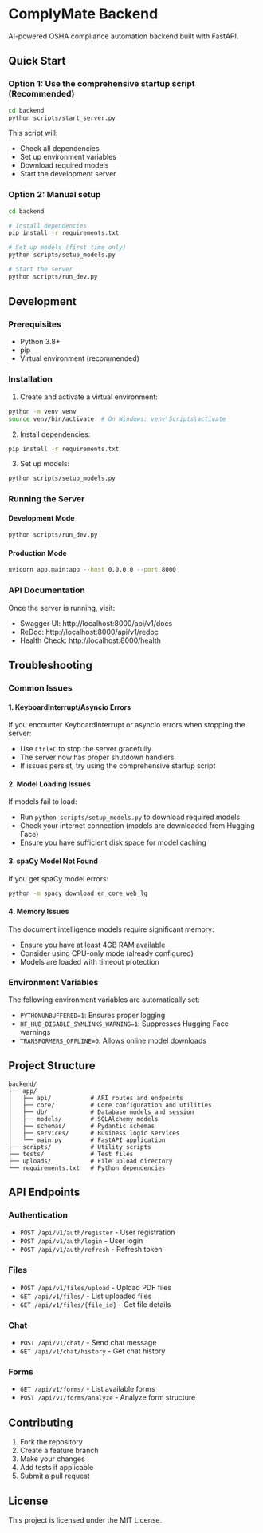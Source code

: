 # ComplyMate Backend

AI-powered OSHA compliance automation backend built with FastAPI.

## Quick Start

### Option 1: Use the comprehensive startup script (Recommended)

```bash
cd backend
python scripts/start_server.py
```

This script will:

- Check all dependencies
- Set up environment variables
- Download required models
- Start the development server

### Option 2: Manual setup

```bash
cd backend

# Install dependencies
pip install -r requirements.txt

# Set up models (first time only)
python scripts/setup_models.py

# Start the server
python scripts/run_dev.py
```

## Development

### Prerequisites

- Python 3.8+
- pip
- Virtual environment (recommended)

### Installation

1. Create and activate a virtual environment:

```bash
python -m venv venv
source venv/bin/activate  # On Windows: venv\Scripts\activate
```

2. Install dependencies:

```bash
pip install -r requirements.txt
```

3. Set up models:

```bash
python scripts/setup_models.py
```

### Running the Server

#### Development Mode

```bash
python scripts/run_dev.py
```

#### Production Mode

```bash
uvicorn app.main:app --host 0.0.0.0 --port 8000
```

### API Documentation

Once the server is running, visit:

- Swagger UI: http://localhost:8000/api/v1/docs
- ReDoc: http://localhost:8000/api/v1/redoc
- Health Check: http://localhost:8000/health

## Troubleshooting

### Common Issues

#### 1. KeyboardInterrupt/Asyncio Errors

If you encounter KeyboardInterrupt or asyncio errors when stopping the server:

- Use `Ctrl+C` to stop the server gracefully
- The server now has proper shutdown handlers
- If issues persist, try using the comprehensive startup script

#### 2. Model Loading Issues

If models fail to load:

- Run `python scripts/setup_models.py` to download required models
- Check your internet connection (models are downloaded from Hugging Face)
- Ensure you have sufficient disk space for model caching

#### 3. spaCy Model Not Found

If you get spaCy model errors:

```bash
python -m spacy download en_core_web_lg
```

#### 4. Memory Issues

The document intelligence models require significant memory:

- Ensure you have at least 4GB RAM available
- Consider using CPU-only mode (already configured)
- Models are loaded with timeout protection

### Environment Variables

The following environment variables are automatically set:

- `PYTHONUNBUFFERED=1`: Ensures proper logging
- `HF_HUB_DISABLE_SYMLINKS_WARNING=1`: Suppresses Hugging Face warnings
- `TRANSFORMERS_OFFLINE=0`: Allows online model downloads

## Project Structure

```
backend/
├── app/
│   ├── api/           # API routes and endpoints
│   ├── core/          # Core configuration and utilities
│   ├── db/            # Database models and session
│   ├── models/        # SQLAlchemy models
│   ├── schemas/       # Pydantic schemas
│   ├── services/      # Business logic services
│   └── main.py        # FastAPI application
├── scripts/           # Utility scripts
├── tests/             # Test files
├── uploads/           # File upload directory
└── requirements.txt   # Python dependencies
```

## API Endpoints

### Authentication

- `POST /api/v1/auth/register` - User registration
- `POST /api/v1/auth/login` - User login
- `POST /api/v1/auth/refresh` - Refresh token

### Files

- `POST /api/v1/files/upload` - Upload PDF files
- `GET /api/v1/files/` - List uploaded files
- `GET /api/v1/files/{file_id}` - Get file details

### Chat

- `POST /api/v1/chat/` - Send chat message
- `GET /api/v1/chat/history` - Get chat history

### Forms

- `GET /api/v1/forms/` - List available forms
- `POST /api/v1/forms/analyze` - Analyze form structure

## Contributing

1. Fork the repository
2. Create a feature branch
3. Make your changes
4. Add tests if applicable
5. Submit a pull request

## License

This project is licensed under the MIT License.
